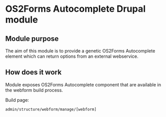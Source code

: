 # OS2Forms Autocomplete Drupal module

## Module purpose

The aim of this module is to provide a genetic OS2Forms Autocomplete element which can return options from an external
webservice.

## How does it work

Module exposes OS2Forms Autocomplete component that are available in the webform build process.

Build page:

```url
admin/structure/webform/manage/[webform]
```

